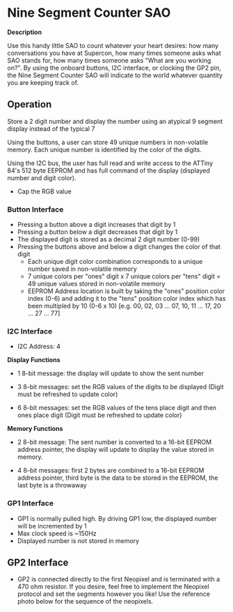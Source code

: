 # Nine Segment Counter SAO

**Description**

Use this handy little SAO to count whatever your heart desires: how many conversations you have at Supercon, how many times someone asks what SAO stands for, how many times someone asks "What are you working on?".
By using the onboard buttons, I2C interface, or clocking the GP2 pin, the Nine Segment Counter SAO will indicate to the world whatever quantity you are keeping track of.

## Operation

Store a 2 digit number and display the number using an atypical 9 segment display instead of the typical 7

Using the buttons, a user can store 49 unique numbers in non-volatile memory. Each unique number is identified by the color of the digits.

Using the I2C bus, the user has full read and write access to the ATTiny 84's 512 byte EEPROM and has full command of the display (displayed number and digit color).

- Cap the RGB value

### Button Interface

- Pressing a button above a digit increases that digit by 1
- Pressing a button below a digit decreases that digit by 1
- The displayed digit is stored as a decimal 2 digit number (0-99)
- Pressing the buttons above and below a digit changes the color of that digit
  - Each unique digit color combination corresponds to a unique number saved in non-volatile memory
  - 7 unique colors per "ones" digit x 7 unique colors per "tens" digit = 49 unique values stored in non-volatile memory
  - EEPROM Address location is built by taking the "ones" position color index (0-6) and adding it to the "tens" position color index which has been multipled by 10 (0-6 x 10) [e.g. 00, 02, 03 ... 07, 10, 11 ... 17, 20 ... 27 ... 77]

### I2C Interface

- I2C Address: 4

**Display Functions**

- 1 8-bit message: the display will update to show the sent number

- 3 8-bit messages: set the RGB values of the digits to be displayed (Digit must be refreshed to update color)

- 6 8-bit messages: set the RGB values of the tens place digit and then ones place digit (Digit must be refreshed to update color)

**Memory Functions**

- 2 8-bit message: The sent number is converted to a 16-bit EEPROM address pointer, the display will update to display the value stored in memory.

- 4 8-bit messages: first 2 bytes are combined to a 16-bit EEPROM address pointer, third byte is the data to be stored in the EEPROM, the last byte is a throwaway

### GP1 Interface

- GP1 is normally pulled high. By driving GP1 low, the displayed number will be incremented by 1
- Max clock speed is ~150Hz
- Displayed number is not stored in memory 

## GP2 Interface

- GP2 is connected directly to the first Neopixel and is terminated with a 470 ohm resistor. If you desire, feel free to implement the Neopixel protocol and set the segments however you like! Use the reference photo below for the sequence of the neopixels.